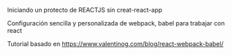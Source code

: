 Iniciando un protecto de REACTJS sin creat-react-app

Configuración sencilla y personalizada de webpack, babel para trabajar con react

Tutorial basado en https://www.valentinog.com/blog/react-webpack-babel/